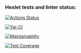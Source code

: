### Hexlet tests and linter status:
[![Actions Status](https://github.com/YaroslavBorshevsky812/java-project-71/actions/workflows/hexlet-check.yml/badge.svg)](https://github.com/YaroslavBorshevsky812/java-project-71/actions)

[![Yar-CI](https://github.com/YaroslavBorshevsky812/java-project-71/actions/workflows/hexlet-yar-flow.yml/badge.svg)](https://github.com/YaroslavBorshevsky812/java-project-71/actions/workflows/hexlet-yar-flow.yml)

[![Maintainability](https://api.codeclimate.com/v1/badges/ea7ad41aefda91a2e1e7/maintainability)](https://codeclimate.com/github/YaroslavBorshevsky812/java-project-71/maintainability)

[![Test Coverage](https://api.codeclimate.com/v1/badges/ea7ad41aefda91a2e1e7/test_coverage)](https://codeclimate.com/github/YaroslavBorshevsky812/java-project-71/test_coverage)

